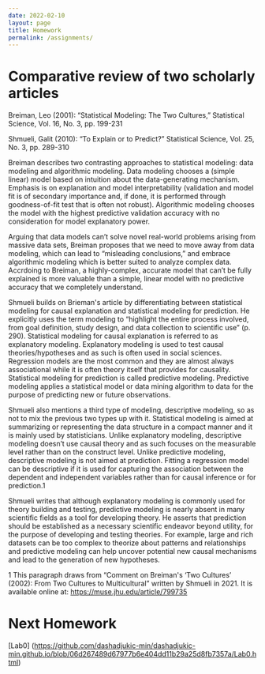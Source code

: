 ```yaml
---
date: 2022-02-10
layout: page
title: Homework
permalink: /assignments/
---
```


# Comparative review of two scholarly articles

Breiman, Leo (2001): “Statistical Modeling: The Two Cultures,” Statistical Science, Vol. 16, No. 3, pp. 199-231

Shmueli, Galit (2010): “To Explain or to Predict?” Statistical Science, Vol. 25, No. 3, pp. 289-310

Breiman describes two contrasting approaches to statistical modeling: data modeling and algorithmic modeling.  Data modeling chooses a (simple linear) model based on intuition about the data-generating mechanism.  Emphasis is on explanation and model interpretability (validation and model fit is of secondary importance and, if done, it is performed through goodness-of-fit test that is often not robust). Algorithmic modeling chooses the model with the highest predictive validation accuracy with no consideration for model explanatory power.
    
Arguing that data models can’t solve novel real-world problems arising from massive data sets, Breiman proposes that we need to move away from data modeling, which can lead to “misleading conclusions,” and embrace algorithmic modeling which is better suited to analyze complex data.  Accrdoing to Breiman, a highly-complex, accurate model that can’t be fully explained is more valuable than a simple, linear model with no predictive accuracy that we completely understand.
    
Shmueli builds on Brieman's article by differentiating between statistical modeling for causal explanation and statistical modeling for prediction. He explicitly uses the term modeling to “highlight the entire process involved, from goal definition, study design, and data collection to scientific use” (p. 290).  Statistical modeling for causal explanation is referred to as explanatory modeling.  Explanatory modeling is used to test causal theories/hypotheses and as such is often used in social sciences.  Regression models are the most common and they are almost always associational while it is often theory itself that provides for causality.  Statistical modeling for prediction is called predictive modeling.  Predictive modeling applies a statistical model or data mining algorithm to data for the purpose of predicting new or future observations. 
   
Shmueli also mentions a third type of modeling, descriptive modeling, so as not to mix the previous two types up with it.  Statistical modeling is aimed at summarizing or representing the data structure in a compact manner and it is mainly used by statisticians.  Unlike explanatory modeling, descriptive modeling doesn’t use causal theory and as such focuses on the measurable level rather than on the construct level.  Unlike predictive modeling, descriptive modeling is not aimed at prediction.  Fitting a regression model can be descriptive if it is used for capturing the association between the dependent and independent variables rather than for causal inference or for prediction.1
  
Shmueli writes that although explanatory modeling is commonly used for theory building and testing, predictive modeling is nearly absent in many scientific fields as a tool for developing theory.  He asserts that prediction should be established as a necessary scientific endeavor beyond utility, for the purpose of developing and testing theories.  For example, large and rich datasets can be too complex to theorize about patterns and relationships and predictive modeling can help uncover potential new causal mechanisms and lead to the generation of new hypotheses.  
    
    
1 This paragraph draws from “Comment on Breiman's ‘Two Cultures’ (2002): From Two Cultures to Multicultural” written by Shmueli in 2021. It is available online at: https://muse.jhu.edu/article/799735 


# Next Homework

[Lab0] (https://github.com/dashadjukic-min/dashadjukic-min.github.io/blob/06d267489d67977b6e404dd11b29a25d8fb7357a/Lab0.html)
